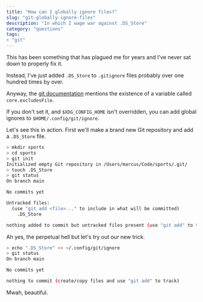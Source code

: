 ```yaml
---
title: "How can I globally ignore files?"
slug: "git-globally-ignore-files"
description: "In which I wage war against .DS_Store"
category: "questions"
tags:
- "git"
---
```


This has been something that has plagued me for years and I've never sat down to properly fix it.

Instead, I've just added `.DS_Store` to `.gitignore` files probably over one hundred times by over.

Anyway, the [git documentation](https://git-scm.com/docs/git-config#Documentation/git-config.txt-coreexcludesFile) mentions the existence of a variable called `core.excludesFile`.

If you don't set it, and `$XDG_CONFIG_HOME` isn't overridden, you can add global ignores to `$HOME/.config/git/ignore`.

Let's see this in action. First we'll make a brand new Git repository and add a `.DS_Store` file.

```bash
> mkdir sports
> cd sports
> git init
Initialized empty Git repository in /Users/marcus/Code/sports/.git/
> touch .DS_Store
> git status
On branch main

No commits yet

Untracked files:
  (use "git add <file>..." to include in what will be committed)
	.DS_Store

nothing added to commit but untracked files present (use "git add" to track)
```

Ah yes, the perpetual hell but let's try out our new trick.

```bash
> echo ".DS_Store" >> ~/.config/git/ignore
> git status
On branch main

No commits yet

nothing to commit (create/copy files and use "git add" to track)
```

Mwah, beautiful.
